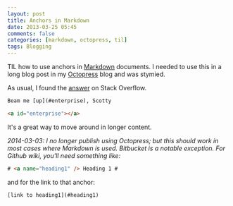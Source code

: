 ```yaml
---
layout: post
title: Anchors in Markdown
date: 2013-03-25 05:45
comments: false
categories: [markdown, octopress, til]
tags: Blogging
---
```

TIL how to use anchors in [Markdown](http://daringfireball.net/projects/markdown/) documents.  I needed to use this in a long blog post in my [Octopress](http://octopress.org) blog and was stymied.

As usual, I found the [answer](http://stackoverflow.com/questions/5319754/cross-reference-named-anchor-in-markdown/7335259#7335259) on Stack Overflow.

``` html
Beam me [up](#enterprise), Scotty

<a id="enterprise"></a>
```

It's a great way to move around in longer content.

_2014-03-03: I no longer publish using Octopress; but this should work in most cases where Markdown is used.  Bitbucket is a notable exception.  For Github wiki, you'll need something like:_

```html
# <a name="heading1" /> Heading 1 #
```

and for the link to that anchor:

```html
[link to heading1](#heading1)
```